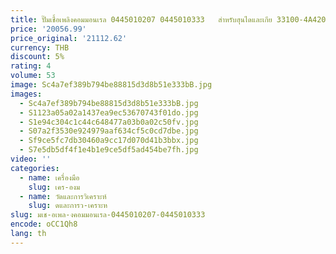 ```yaml
---
title: ปั๊มเชื้อเพลิงคอมมอนเรล 0445010207 0445010333   สําหรับฮุนไดและเกีย 33100-4A420
price: '20056.99'
price_original: '21112.62'
currency: THB
discount: 5%
rating: 4
volume: 53
image: Sc4a7ef389b794be88815d3d8b51e333bB.jpg
images:
  - Sc4a7ef389b794be88815d3d8b51e333bB.jpg
  - S1123a05a02a1437ea9ec53670743f01do.jpg
  - S1e94c304c1c44c648477a03b0a02c50fv.jpg
  - S07a2f3530e924979aaf634cf5c0cd7dbe.jpg
  - Sf9ce5fc7db30460a9cc17d070d41b3bbx.jpg
  - S7e5db5df4f1e4b1e9ce5df5ad454be7fh.jpg
video: ''
categories:
  - name: เครื่องมือ
    slug: เคร-องม
  - name: วัดและการวิเคราะห์
    slug: ดและการว-เคราะห
slug: มเช-อเพล-งคอมมอนเรล-0445010207-0445010333
encode: oCC1Qh8
lang: th
---
```

  